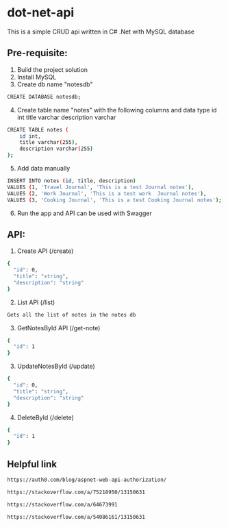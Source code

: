 # dot-net-api

This is a simple CRUD api written in C# .Net with MySQL database

## Pre-requisite:
1. Build the project solution
2. Install MySQL
3. Create db name "notesdb"

```bash
CREATE DATABASE notesdb;
```

4. Create table name "notes" with the following columns and data type
    id              int
    title           varchar
    description     varchar

```bash
CREATE TABLE notes (
    id int,
    title varchar(255),
    description varchar(255)
);
```

5. Add data manually

```bash
INSERT INTO notes (id, title, description)
VALUES (1, 'Travel Journal', 'This is a test Journal notes'),
VALUES (2, 'Work Journal', 'This is a test work  Journal notes'),
VALUES (3, 'Cooking Journal', 'This is a test Cooking Journal notes');
```

6. Run the app and API can be used with Swagger
    

## API:

1. Create API (/create)
```bash
{
  "id": 0,
  "title": "string",
  "description": "string"
}
```

2. List API (/list)
```bash
Gets all the list of notes in the notes db
```

3. GetNotesById API (/get-note)
```bash
{
  "id": 1
}
```

3. UpdateNotesById (/update)
```bash
{
  "id": 0,
  "title": "string",
  "description": "string"
}
```

4. DeleteById (/delete)
```bash
{
  "id": 1
}
```

## Helpful link
```bash
https://auth0.com/blog/aspnet-web-api-authorization/

https://stackoverflow.com/a/75218950/13150631

https://stackoverflow.com/a/64673991

https://stackoverflow.com/a/54086161/13150631
```

